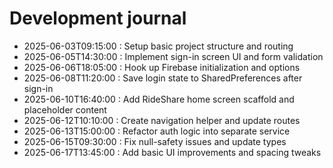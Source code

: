 ﻿# Development journal
- 2025-06-03T09:15:00 : Setup basic project structure and routing
- 2025-06-05T14:30:00 : Implement sign-in screen UI and form validation
- 2025-06-06T18:05:00 : Hook up Firebase initialization and options
- 2025-06-08T11:20:00 : Save login state to SharedPreferences after sign-in
- 2025-06-10T16:40:00 : Add RideShare home screen scaffold and placeholder content
- 2025-06-12T10:10:00 : Create navigation helper and update routes
- 2025-06-13T15:00:00 : Refactor auth logic into separate service
- 2025-06-15T09:30:00 : Fix null-safety issues and update types
- 2025-06-17T13:45:00 : Add basic UI improvements and spacing tweaks
